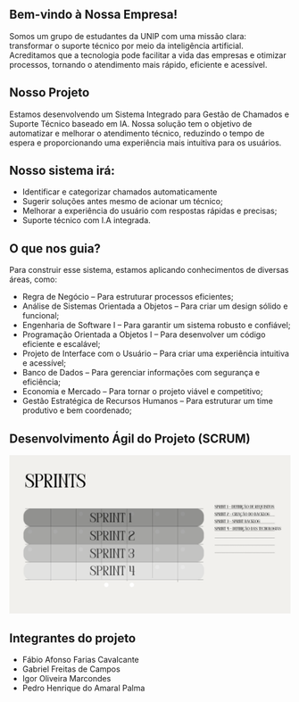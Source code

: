 ## Bem-vindo à Nossa Empresa! ##
Somos um grupo de estudantes da UNIP com uma missão clara: transformar o suporte técnico por meio da inteligência artificial. Acreditamos que a tecnologia pode facilitar a vida das empresas e otimizar processos, tornando o atendimento mais rápido, eficiente e acessível.

## Nosso Projeto ##
Estamos desenvolvendo um Sistema Integrado para Gestão de Chamados e Suporte Técnico baseado em IA. Nossa solução tem o objetivo de automatizar e melhorar o atendimento técnico, reduzindo o tempo de espera e proporcionando uma experiência mais intuitiva para os usuários.

## Nosso sistema irá: ##
- Identificar e categorizar chamados automaticamente
- Sugerir soluções antes mesmo de acionar um técnico;
- Melhorar a experiência do usuário com respostas rápidas e precisas;
- Suporte técnico com I.A integrada.

## O que nos guia? ##
Para construir esse sistema, estamos aplicando conhecimentos de diversas áreas, como:

- Regra de Negócio – Para estruturar processos eficientes;
- Análise de Sistemas Orientada a Objetos – Para criar um design sólido e funcional;
- Engenharia de Software I – Para garantir um sistema robusto e confiável;
- Programação Orientada a Objetos I – Para desenvolver um código eficiente e escalável;
- Projeto de Interface com o Usuário – Para criar uma experiência intuitiva e acessível;
- Banco de Dados – Para gerenciar informações com segurança e eficiência;
- Economia e Mercado – Para tornar o projeto viável e competitivo;
- Gestão Estratégica de Recursos Humanos – Para estruturar um time produtivo e bem coordenado;

## Desenvolvimento Ágil do Projeto (SCRUM) ##
[![Visual do Sistema](https://raw.githubusercontent.com/Neocall2025/PIM-3-SEMESTRE/main/sprints.png)](https://raw.githubusercontent.com/Neocall2025/PIM-3-SEMESTRE/main/SPRINTS.md)


## Integrantes do projeto ##
- Fábio Afonso Farias Cavalcante
- Gabriel Freitas de Campos
- Igor Oliveira Marcondes
- Pedro Henrique do Amaral Palma
